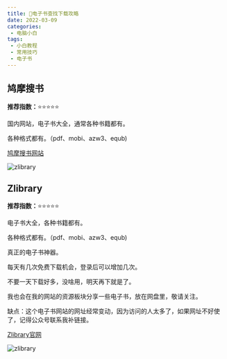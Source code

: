```yaml
---
title: 📗电子书查找下载攻略
date: 2022-03-09
categories:
 - 电脑小白
tags:
 - 小白教程
 - 常用技巧
 - 电子书
---
```


## 鸠摩搜书

**推荐指数：**:star::star::star::star::star:

国内网站，电子书大全，通常各种书籍都有。

各种格式都有。（pdf、mobi、azw3、equb)

[鸠摩搜书网站](https://www.jiumodiary.com/)

![zlibrary](https://www.nullpointer.site/images/jiumo.png)



## Zlibrary

**推荐指数：**:star::star::star::star::star:

电子书大全，各种书籍都有。

各种格式都有。（pdf、mobi、azw3、equb)

真正的电子书神器。

每天有几次免费下载机会，登录后可以增加几次。

不要一天下载好多，没啥用，明天再下就是了。

我也会在我的网站的资源板块分享一些电子书，放在网盘里，敬请关注。

缺点：这个电子书网站的网址经常变动，因为访问的人太多了，如果网址不好使了，记得公众号联系我补链接。

[Zlibrary官网](https://zh.book4you.org/)

![zlibrary](https://www.nullpointer.site/images/zlibrary.png)

